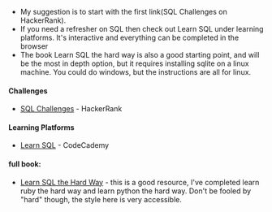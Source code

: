 
* My suggestion is to start with the first link(SQL Challenges on HackerRank). 
* If you need a refresher on SQL then check out Learn SQL under learning platforms. It's interactive and everything can be completed in the browser
* The book Learn SQL the hard way is also a good starting point, and will be the most in depth option, but it requires installing sqlite on a linux machine. You could do windows, but the instructions are all for linux.

#### Challenges

* [SQL Challenges](https://www.hackerrank.com/domains/sql) - HackerRank

#### Learning Platforms

* [Learn SQL](https://www.codecademy.com/enrolled/courses/learn-sql) - CodeCademy

#### full book:

* [Learn SQL the Hard Way](https://github.com/taboularasa/learn_sql_the_hard_way/blob/master/learn-sql-the-hard-way.pdf) - this is a good resource, I've completed learn ruby the hard way and learn python the hard way. Don't be fooled by "hard" though, the style here is very accessible.
